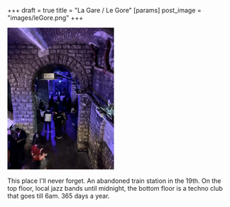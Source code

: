 +++
draft = true
title = "La Gare / Le Gore"
[params]
    post_image = "images/leGore.png"
+++

<img src="leGore.png" style="height: 20rem;">

This place I'll never forget. An abandoned train station in the 19th. On the top floor, local jazz bands until midnight, the bottom floor is a techno club that goes till 6am. 365 days a year.
